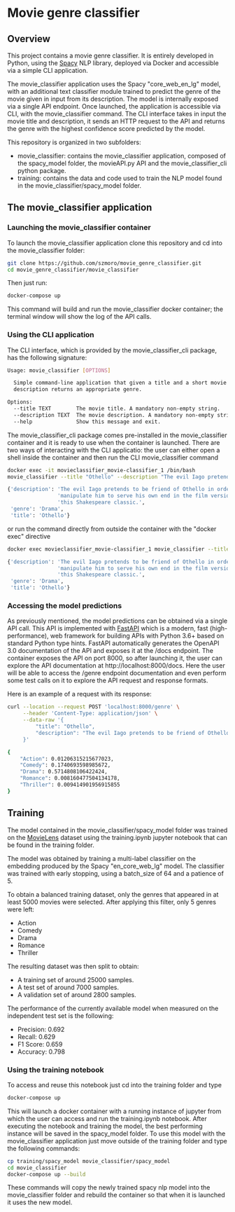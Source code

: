 # Movie genre classifier

## Overview

This project contains a movie genre classifier. It is entirely developed in Python, using the [Spacy](https://spacy.io/) NLP library, deployed via Docker and accessible via a simple CLI application.

The movie_classifier application uses the Spacy "core_web_en_lg" model, with an additional text classifier module trained to predict the genre of the movie given in input from its description. The model is internally exposed via a single API endpoint. Once launched, the application is accessible via CLI, with the movie_classifier command. The CLI interface takes in input the movie title and description, it sends an HTTP request to the API and returns the genre with the highest confidence score predicted by the model. 

This repository is organized in two subfolders:
 - movie_classifier: contains the movie_classifier application, composed of the spacy_model folder, the movieAPI.py API and the movie_classifier_cli python package.
 - training: contains the data and code used to train the NLP model found in the movie_classifier/spacy_model folder.

## The movie_classifier application

### Launching the movie_classifier container

To launch the movie_classifier application clone this repository and cd into the movie_classifier folder:

```bash
git clone https://github.com/szmoro/movie_genre_classifier.git
cd movie_genre_classifier/movie_classifier
```

Then just run:

```bash
docker-compose up
```

This command will build and run the movie_classifier docker container; the terminal window will show the log of the API calls.

### Using the CLI application

The CLI interface, which is provided by the movie_classifier_cli package, has the following signature:

```bash
Usage: movie_classifier [OPTIONS]

  Simple command-line application that given a title and a short movie
  description returns an appropriate genre.

Options:
  --title TEXT        The movie title. A mandatory non-empty string.
  --description TEXT  The movie description. A mandatory non-empty string.
  --help              Show this message and exit.
```
 
The movie_classifier_cli package comes pre-installed in the movie_classifier container and it is ready to use when the container is launched. There are two ways of interacting with the CLI applicatio: the user can either open a shell inside the container and then run the CLI movie_classifier command

```bash
docker exec -it movieclassifier_movie-classifier_1 /bin/bash
movie_classifier --title "Othello" --description "The evil Iago pretends to be friend of Othello in order to manipulate him to serve his own end in the film version of this Shakespeare classic."

{'description': 'The evil Iago pretends to be friend of Othello in order to '
                'manipulate him to serve his own end in the film version of '
                'this Shakespeare classic.',
 'genre': 'Drama',
 'title': 'Othello'}
```

or run the command directly from outside the container with the "docker exec" directive

```bash
docker exec movieclassifier_movie-classifier_1 movie_classifier --title "Othello" --description "The evil Iago pretends to be friend of Othello in order to manipulate him to serve his own end in the film version of this Shakespeare classic."

{'description': 'The evil Iago pretends to be friend of Othello in order to '
                'manipulate him to serve his own end in the film version of '
                'this Shakespeare classic.',
 'genre': 'Drama',
 'title': 'Othello'}
```
### Accessing the model predictions

As previously mentioned, the model predictions can be obtained via a single API call. This API is implemented with [FastAPI](https://github.com/tiangolo/fastapi) which is a modern, fast (high-performance), web framework for building APIs with Python 3.6+ based on standard Python type hints.
FastAPI automatically generates the OpenAPI 3.0 documentation of the API and exposes it at the /docs endpoint. The container exposes the API on port 8000, so after launching it, the user can explore the API documentation at http://localhost:8000/docs. Here the user will be able to access the /genre endpoint documentation and even perform some test calls on it to explore the API request and response formats.

Here is an example of a request with its response:

```bash
curl --location --request POST 'localhost:8000/genre' \
     --header 'Content-Type: application/json' \
     --data-raw '{
         "title": "Othello",
         "description": "The evil Iago pretends to be friend of Othello in order to manipulate him to serve his own end in the film version of this Shakespeare classic."
     }'

{
    "Action": 0.01206315215677023,
    "Comedy": 0.1740693598985672,
    "Drama": 0.5714808106422424,
    "Romance": 0.008160477504134178,
    "Thriller": 0.009414901956915855
}
```

## Training

The model contained in the movie_classifier/spacy_model folder was trained on the [MovieLens](https://www.kaggle.com/rounakbanik/the-movies-dataset/version/7#movies_metadata.csv) dataset using the training.ipynb jupyter notebook that can be found in the training folder.

The model was obtained by training a multi-label classifier on the embedding produced by the Spacy "en_core_web_lg" model. The classifier was trained with early stopping, using a batch_size of 64 and a patience of 5.

To obtain a balanced training dataset, only the genres that appeared in at least 5000 movies were selected. After applying this filter, only 5 genres were left: 
- Action
- Comedy
- Drama
- Romance
- Thriller

The resulting dataset was then split to obtain:
- A training set of around 25000 samples.
- A test set of around 7000 samples.
- A validation set of around 2800 samples. 

The performance of the currently available model when measured on the independent test set is the following:
- Precision: 0.692
- Recall: 0.629
- F1 Score: 0.659
- Accuracy: 0.798
  
### Using the training notebook
To access and reuse this notebook just cd into the training folder and type

```bash
docker-compose up
```

This will launch a docker container with a running instance of jupyter from which the user can access and run the training.ipynb notebook. After executing the notebook and training the model, the best performing instance will be saved in the spacy_model folder. To use this model with the movie_classifier application just move outside of the training folder and type the following commands:

```bash
cp training/spacy_model movie_classifier/spacy_model
cd movie_classifier
docker-compose up --build
```

These commands will copy the newly trained spacy nlp model into the movie_classifier folder and rebuild the container so that when it is launched it uses the new model. 